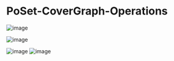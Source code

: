 # PoSet-CoverGraph-Operations
![image](https://user-images.githubusercontent.com/12884292/36255425-fb6005a6-1274-11e8-9e08-0bda5632a39c.png)

![image](https://user-images.githubusercontent.com/12884292/36255439-0c8259f6-1275-11e8-9e66-63852340d2ec.png)

![image](https://user-images.githubusercontent.com/12884292/36255444-17367404-1275-11e8-808b-2d5da3ae9447.png)
![image](https://user-images.githubusercontent.com/12884292/36255448-1fd2a79a-1275-11e8-973b-014f53ae06f6.png)
